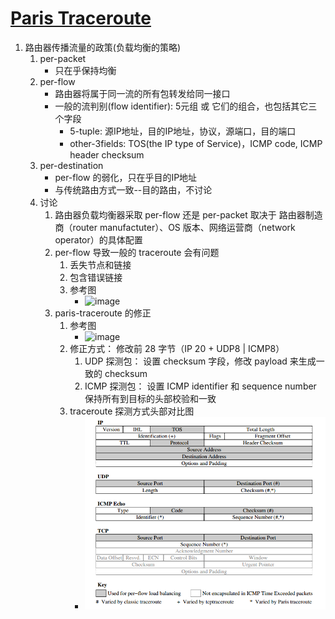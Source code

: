 # [Paris Traceroute](https://paris-traceroute.net/about/)
1. 路由器传播流量的政策(负载均衡的策略)
	1. per-packet
		- 只在乎保持均衡
	2. per-flow
		- 路由器将属于同一流的所有包转发给同一接口
		- 一般的流判别(flow identifier): 5元组 或 它们的组合，也包括其它三个字段
			- 5-tuple: 源IP地址，目的IP地址，协议，源端口，目的端口
			- other-3fields: TOS(the IP type of Service)，ICMP code, ICMP header checksum  
	3. per-destination
		- per-flow 的弱化，只在乎目的IP地址
		- 与传统路由方式一致--目的路由，不讨论
	4. 讨论
		1. 路由器负载均衡器采取 per-flow 还是 per-packet 取决于 路由器制造商（router manufactuter）、OS 版本、网络运营商（network operator）的具体配置
		2. per-flow 导致一般的 traceroute 会有问题
			1. 丢失节点和链接
			2. 包含错误链接
			3. 参考图
				- ![image](https://paris-traceroute.net/images/load_balancer.gif)
		3. paris-traceroute 的修正
			1. 参考图
				- ![image](https://paris-traceroute.net/images/traceroute_load_balancers.gif)
			2. 修正方式： 修改前 28 字节（IP 20 + UDP8 | ICMP8）
				1. UDP 探测包： 设置 checksum 字段，修改 payload 来生成一致的 checksum
				2. ICMP 探测包： 设置 ICMP identifier 和 sequence number 保持所有到目标的头部校验和一致 
			3. traceroute 探测方式头部对比图
				- ![image](https://github.com/kimii/notes/blob/master/PAPERS/pics/traceroute-packet-headers-cmp.png)
